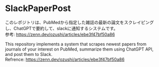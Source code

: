 # SlackPaperPost
このレポジトリは、PubMedから指定した雑誌の最新の論文をスクレイピングし、ChatGPTで要約して、slackに通知するシステムです。<br>
参考: https://zenn.dev/ozushi/articles/ebe3f47bf50a86 

This repository implements a system that scrapes newest papers from journals of your interest on PubMed, summarize them using ChatGPT API, and post them to Slack. <br>
Refrence: https://zenn.dev/ozushi/articles/ebe3f47bf50a86 
